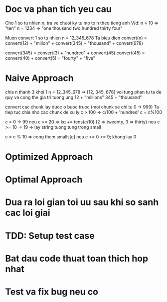 # Doc va phan tich yeu cau
Cho 1 so tu nhien n, tra ve chuoi ky tu mo to n theo tieng anh
V/d:
n = 10   => "ten"
n = 1234 => "one thousand two hundred thirty four"

Muon convert 1 so tu nhien n = 12_345_678
Ta bieu dien convert(n) = convert(12) + "milion" + convert(345) + "thousand" + convert(678)

convert(345) = convert(3) + "hundred" + convert(45)
convert(45)  = convert(40) + convert(5)
             = "fourty" + "five"

# Naive Approach
chia n thanh 3 khoi 1
n = 12_345_678 => [12, 345, 678]
voi tung phan tu ta de quy va cong the gia tri tuong ung
12 + "millions"
345 + "thousand"

convert cac chunk lay duoc o buoc truoc (moi chunk se chi tu 0 -> 999)
Ta tiep tuc chia nho cac chunk de xu ly
c > 100 => c/100 + 'hundred' 
c = c%100

c = 0 -> 99
neu c >= 20 => kq += tens(c/10) (2 => tweenty, 3 => thirty)
neu c >= 10 -> 19 => lay string tuong tung trong small

c = c % 10 => cong them smalls[c] neu c >= 0 <= 9; khong lay 0

# Optimized Approach

# Optimal Approach

# Dua ra loi gian toi uu sau khi so sanh cac loi giai

# TDD: Setup test case

# Bat dau code thuat toan thich hop nhat

# Test va fix bug neu co

